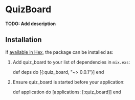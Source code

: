 # QuizBoard

**TODO: Add description**

## Installation

If [available in Hex](https://hex.pm/docs/publish), the package can be installed as:

  1. Add quiz_board to your list of dependencies in `mix.exs`:

        def deps do
          [{:quiz_board, "~> 0.0.1"}]
        end

  2. Ensure quiz_board is started before your application:

        def application do
          [applications: [:quiz_board]]
        end

